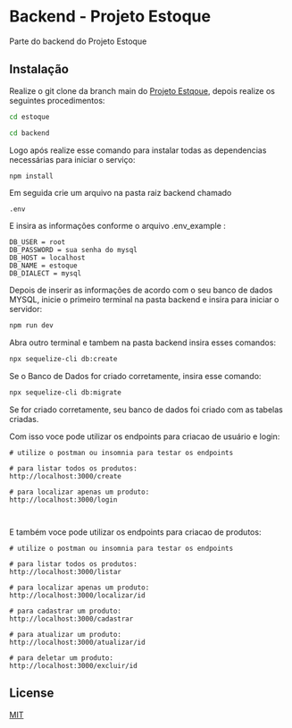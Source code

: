 # Backend - Projeto Estoque

Parte do backend do Projeto Estoque

## Instalação

Realize o git clone da branch main do [Projeto Estqoue](https://github.com/gabrielomena/estoque.git), depois realize os seguintes procedimentos:
```bash
cd estoque
```
```bash
cd backend
```
Logo após realize esse comando para instalar todas as dependencias necessárias para iniciar o serviço: 

```bash
npm install
```
Em seguida crie um arquivo na pasta raiz backend chamado 
```
.env
```
E insira as informações conforme o arquivo .env_example :
```
DB_USER = root
DB_PASSWORD = sua senha do mysql
DB_HOST = localhost
DB_NAME = estoque
DB_DIALECT = mysql
```
Depois de inserir as informações de acordo com o seu banco de dados MYSQL, inicie o primeiro terminal na pasta backend e insira para iniciar o servidor:
```bash
npm run dev
```
Abra outro terminal e tambem na pasta backend insira esses comandos:
```bash
npx sequelize-cli db:create
```
Se o Banco de Dados for criado corretamente, insira esse comando:
```bash
npx sequelize-cli db:migrate
```
Se for criado corretamente, seu banco de dados foi criado com as tabelas criadas.

Com isso voce pode utilizar os endpoints para criacao de usuário e login:
```
# utilize o postman ou insomnia para testar os endpoints

# para listar todos os produtos:
http://localhost:3000/create

# para localizar apenas um produto:
http://localhost:3000/login



```

E também voce pode utilizar os endpoints para criacao de produtos:
```
# utilize o postman ou insomnia para testar os endpoints

# para listar todos os produtos:
http://localhost:3000/listar

# para localizar apenas um produto:
http://localhost:3000/localizar/id

# para cadastrar um produto:
http://localhost:3000/cadastrar

# para atualizar um produto:
http://localhost:3000/atualizar/id

# para deletar um produto:
http://localhost:3000/excluir/id

```



## License

[MIT](https://choosealicense.com/licenses/mit/)